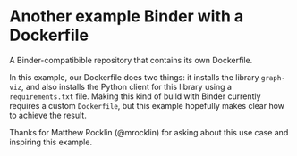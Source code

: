 # Another example Binder with a Dockerfile

A Binder-compatibible repository that contains its own Dockerfile.

In this example, our Dockerfile does two things: it installs the library `graph-viz`, and also installs the Python client for this library using a `requirements.txt` file. Making this kind of build with Binder currently requires a custom `Dockerfile`, but this example hopefully makes clear how to achieve the result.

Thanks for Matthew Rocklin (@mrocklin) for asking about this use case and inspiring this example.

